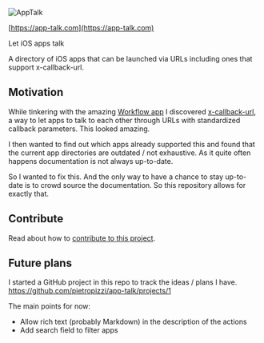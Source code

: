 ![AppTalk](https://raw.githubusercontent.com/pietropizzi/app-talk/master/src/images/logo%402x.png)

[https://app-talk.com](https://app-talk.com)

Let iOS apps talk

A directory of iOS apps that can be launched via URLs including ones that support x-callback-url.

## Motivation

While tinkering with the amazing [Workflow app](http://workflow.is) I discovered [x-callback-url](http://x-callback-url.com), a way to let apps to talk to each other through URLs with standardized callback parameters. This looked amazing.

I then wanted to find out which apps already supported this and found that the current app directories are outdated / not exhaustive. As it quite often happens documentation is not always up-to-date.

So I wanted to fix this. And the only way to have a chance to stay up-to-date is to crowd source the documentation. So this repository allows for exactly that.

## Contribute

Read about how to [contribute to this project](https://github.com/pietropizzi/app-talk/blob/master/docs/CONTRIBUTE.md).

## Future plans

I started a GitHub project in this repo to track the ideas / plans I have. https://github.com/pietropizzi/app-talk/projects/1

The main points for now:

* Allow rich text (probably Markdown) in the description of the actions
* Add search field to filter apps
